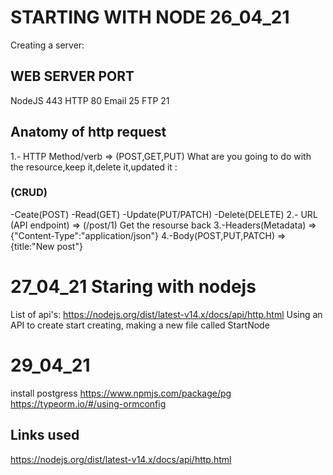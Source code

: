 # STARTING WITH NODE 26_04_21
Creating a server:

## WEB SERVER PORT
NodeJS 443
HTTP 80
Email 25
FTP 21
## Anatomy of http request
1.- HTTP Method/verb => (POST,GET,PUT) What are you going to do with the resource,keep it,delete it,updated it :
### (CRUD)
-Ceate(POST)
-Read(GET)
-Update(PUT/PATCH)
-Delete(DELETE)
2.- URL (API endpoint) => (/post/1) Get the resourse back
3.-Headers(Metadata) => {"Content-Type":"application/json"}
4.-Body(POST,PUT,PATCH) => {title:"New post"}
# 27_04_21 Staring with nodejs
List of api's:
https://nodejs.org/dist/latest-v14.x/docs/api/http.html
Using an API to create start creating, making a new file called StartNode



# 29_04_21

install postgress
https://www.npmjs.com/package/pg
https://typeorm.io/#/using-ormconfig


## Links used
https://nodejs.org/dist/latest-v14.x/docs/api/http.html
